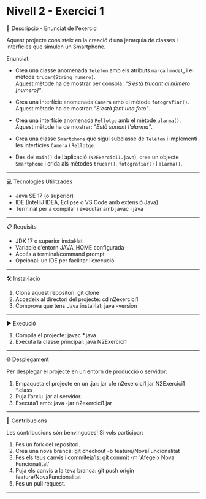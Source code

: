 # Nivell 2 - Exercici 1

📄 Descripció - Enunciat de l'exercici

Aquest projecte consisteix en la creació d’una jerarquia de classes i interfícies que simulen un Smartphone.

Enunciat:  
- Crea una classe anomenada `Telèfon` amb els atributs `marca` i `model`, i el mètode `trucar(String numero)`.  
  Aquest mètode ha de mostrar per consola: *"S’està trucant al número [numero]"*.  

- Crea una interfície anomenada `Camera` amb el mètode `fotografiar()`.  
  Aquest mètode ha de mostrar: *"S’està fent una foto"*.  

- Crea una interfície anomenada `Rellotge` amb el mètode `alarma()`.  
  Aquest mètode ha de mostrar: *"Està sonant l’alarma"*.  

- Crea una classe `Smartphone` que sigui subclasse de `Telèfon` i implementi les interfícies `Camera` i `Rellotge`.  

- Des del `main()` de l’aplicació (`N2Exercici1.java`), crea un objecte `Smartphone` i crida als mètodes `trucar()`, `fotografiar()` i `alarma()`.  

-----------------------------------

💻 Tecnologies Utilitzades

- Java SE 17 (o superior)
- IDE (IntelliJ IDEA, Eclipse o VS Code amb extensió Java)
- Terminal per a compilar i executar amb javac i java

-----------------------------------

📋 Requisits

- JDK 17 o superior instal·lat
- Variable d’entorn JAVA_HOME configurada
- Accés a terminal/command prompt
- Opcional: un IDE per facilitar l’execució

-----------------------------------

🛠️ Instal·lació

1. Clona aquest repositori:
   git clone <URL-del-repositori>
2. Accedeix al directori del projecte:
   cd n2exercici1
3. Comprova que tens Java instal·lat:
   java -version

-----------------------------------

▶️ Execució

1. Compila el projecte:
   javac *.java
2. Executa la classe principal:
   java N2Exercici1

-----------------------------------

🌐 Desplegament

Per desplegar el projecte en un entorn de producció o servidor:
1. Empaqueta el projecte en un .jar:
   jar cfe n2exercici1.jar N2Exercici1 *.class
2. Puja l’arxiu .jar al servidor.
3. Executa’l amb:
   java -jar n2exercici1.jar

-----------------------------------

🤝 Contribucions

Les contribucions són benvingudes! Si vols participar:
1. Fes un fork del repositori.
2. Crea una nova branca:
   git checkout -b feature/NovaFuncionalitat
3. Fes els teus canvis i commiteja’ls:
   git commit -m 'Afegeix Nova Funcionalitat'
4. Puja els canvis a la teva branca:
   git push origin feature/NovaFuncionalitat
5. Fes un pull request.

-----------------------------------
